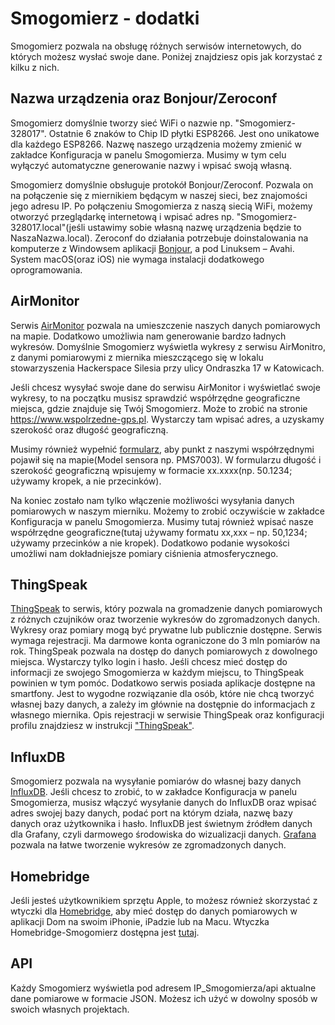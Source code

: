 # Smogomierz - dodatki

Smogomierz pozwala na obsługę różnych serwisów internetowych, do których możesz wysłać swoje dane. Poniżej znajdziesz opis jak korzystać z kilku z nich.

## Nazwa urządzenia oraz Bonjour/Zeroconf

Smogomierz domyślnie tworzy sieć WiFi o nazwie np. "Smogomierz-328017". Ostatnie 6 znaków to Chip ID płytki ESP8266. Jest ono unikatowe dla każdego ESP8266. Nazwę naszego urządzenia możemy zmienić w zakładce Konfiguracja w panelu Smogomierza. Musimy w tym celu wyłączyć automatyczne generowanie nazwy i wpisać swoją własną. 

Smogomierz domyślnie obsługuje protokół Bonjour/Zeroconf. Pozwala on na połączenie się z miernikiem będącym w naszej sieci, bez znajomości jego adresu IP. Po połączeniu Smogomierza z naszą siecią WiFi, możemy otworzyć przeglądarkę internetową i wpisać adres np. "Smogomierz-328017.local"(jeśli ustawimy sobie własną nazwę urządzenia będzie to NaszaNazwa.local). Zeroconf do działania potrzebuje doinstalowania na komputerze z Windowsem aplikacji [Bonjour](https://support.apple.com/kb/DL999?locale=pl_PL), a pod Linuksem – Avahi. System macOS(oraz iOS) nie wymaga instalacji dodatkowego oprogramowania.

## AirMonitor

Serwis [AirMonitor](http://mapa.airmonitor.pl) pozwala na umieszczenie naszych danych pomiarowych na mapie. Dodatkowo umożliwia nam generowanie bardzo ładnych wykresów. Domyślnie Smogomierz wyświetla wykresy z serwisu AirMonitro, z danymi pomiarowymi z miernika mieszczącego się w lokalu stowarzyszenia Hackerspace Silesia przy ulicy Ondraszka 17 w Katowicach.

Jeśli chcesz wysyłać swoje dane do serwisu AirMonitor i wyświetlać swoje wykresy, to na początku musisz sprawdzić współrzędne geograficzne miejsca, gdzie znajduje się Twój Smogomierz. Może to zrobić na stronie https://www.wspolrzedne-gps.pl. Wystarczy tam wpisać adres, a uzyskamy szerokość oraz długość geograficzną. 

Musimy również wypełnić [formularz](https://docs.google.com/forms/d/e/1FAIpQLSdw72_DggyrK7xnSQ1nR11Y-YK4FYWk_MF9QbecpOERql-T2w/viewform), aby punkt z naszymi współrzędnymi pojawił się na mapie(Model sensora np. PMS7003). W formularzu długość i szerokość geograficzną wpisujemy w formacie xx.xxxx(np. 50.1234; używamy kropek, a nie przecinków).

Na koniec zostało nam tylko włączenie możliwości wysyłania danych pomiarowych w naszym mierniku. Możemy to zrobić oczywiście w zakładce Konfiguracja w panelu Smogomierza. Musimy tutaj również wpisać nasze współrzędne geograficzne(tutaj używamy formatu xx,xxx – np. 50,1234; używamy przecinków a nie kropek). Dodatkowo podanie wysokości umożliwi nam dokładniejsze pomiary ciśnienia atmosferycznego.

## ThingSpeak

[ThingSpeak](https://thingspeak.com) to serwis, który pozwala na gromadzenie danych pomiarowych z różnych czujników oraz tworzenie wykresów do zgromadzonych danych. Wykresy oraz pomiary mogą być prywatne lub publicznie dostępne. Serwis wymaga rejestracji. Ma darmowe konta ograniczone do 3 mln pomiarów na rok. ThingSpeak pozwala na dostęp do danych pomiarowych z dowolnego miejsca. Wystarczy tylko login i hasło. Jeśli chcesz mieć dostęp do informacji ze swojego Smogomierza w każdym miejscu, to ThingSpeak powinien w tym pomóc. Dodatkowo serwis posiada aplikacje dostępne na smartfony. Jest to wygodne rozwiązanie dla osób, które nie chcą tworzyć własnej bazy danych, a zależy im głównie na dostępnie do informacjach z własnego miernika. Opis rejestracji w serwisie ThingSpeak oraz konfiguracji profilu znajdziesz w instrukcji ["ThingSpeak"](https://github.com/hackerspace-silesia/Smogomierz/blob/master/instrukcje/thingspeak.md).


## InfluxDB

Smogomierz pozwala na wysyłanie pomiarów do własnej bazy danych [InfluxDB](https://www.influxdata.com/time-series-platform/influxdb/). Jeśli chcesz to zrobić, to w zakładce Konfiguracja w panelu Smogomierza, musisz włączyć wysyłanie danych do InfluxDB oraz wpisać adres swojej bazy danych, podać port na którym działa, nazwę bazy danych oraz użytkownika i hasło. InfluxDB jest świetnym źródłem danych dla Grafany, czyli darmowego środowiska do wizualizacji danych. [Grafana](https://grafana.com) pozwala na łatwe tworzenie wykresów ze zgromadzonych danych. 

## Homebridge

Jeśli jesteś użytkownikiem sprzętu Apple, to możesz również skorzystać z wtyczki dla [Homebridge](https://github.com/nfarina/homebridge), aby mieć dostęp do danych pomiarowych w aplikacji Dom na swoim iPhonie, iPadzie lub na Macu. Wtyczka Homebridge-Smogomierz dostępna jest [tutaj](https://github.com/bfaliszek/homebridge-smogomierz).

## API

Każdy Smogomierz wyświetla pod adresem IP_Smogomierza/api aktualne dane pomiarowe w formacie JSON. Możesz ich użyć w dowolny sposób w swoich własnych projektach.
